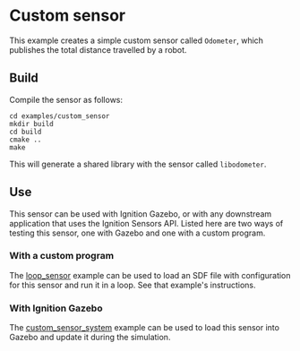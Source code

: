# Custom sensor

This example creates a simple custom sensor called `Odometer`, which
publishes the total distance travelled by a robot.

## Build

Compile the sensor as follows:

```
cd examples/custom_sensor
mkdir build
cd build
cmake ..
make
```

This will generate a shared library with the sensor called `libodometer`.

## Use

This sensor can be used with Ignition Gazebo, or with any downstream
application that uses the Ignition Sensors API. Listed here are two ways of
testing this sensor, one with Gazebo and one with a custom program.

### With a custom program

The [loop_sensor](../loop_sensor) example can be used to load an SDF file with
configuration for this sensor and run it in a loop. See that example's
instructions.

### With Ignition Gazebo

The
[custom_sensor_system](https://github.com/ignitionrobotics/ign-gazebo/tree/main/examples/plugin/custom_sensor_system)
example can be used to load this sensor into Gazebo and update it during the
simulation.

